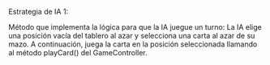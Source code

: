 Estrategia de IA 1:

Método que implementa la lógica para que la IA juegue un turno:
La IA elige una posición vacía del tablero al azar y selecciona una carta al azar de su mazo. 
A continuación, juega la carta en la posición seleccionada llamando al método playCard() del GameController.